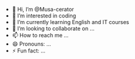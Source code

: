 - 👋 Hi, I’m @Musa-cerator
- 👀 I’m interested in coding 
- 🌱 I’m currently learning English and IT courses 
- 💞️ I’m looking to collaborate on ...
- 📫 How to reach me ...
- 😄 Pronouns: ...
- ⚡ Fun fact: ...

<!---
Musa-cerator/Musa-cerator is a ✨ special ✨ repository because its `README.md` (this file) appears on your GitHub profile.
You can click the Preview link to take a look at your changes.
--->
